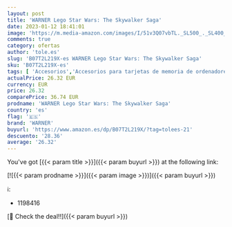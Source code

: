 ```yaml
---
layout: post
title: 'WARNER Lego Star Wars: The Skywalker Saga'
date: 2023-01-12 18:41:01
image: 'https://m.media-amazon.com/images/I/51v3Q07vbTL._SL500_._SL400_.jpg'
comments: true
category: ofertas
author: 'tole.es'
slug: 'B07T2L219X-es WARNER Lego Star Wars: The Skywalker Saga'
sku: 'B07T2L219X-es'
tags: [ 'Accesorios','Accesorios para tarjetas de memoria de ordenadores','Hardware y juegos para PlayStation 4','Informática','Juegos para PlayStation 4','Lectores de tarjetas de memoria externos','Videojuegos','lego','warner','🇪🇸', ]
actualPrice: 26.32 EUR
currency: EUR
price: 26.32
comparePrice: 36.74 EUR
prodname: 'WARNER Lego Star Wars: The Skywalker Saga'
country: 'es'
flag: '🇪🇸'
brand: 'WARNER'
buyurl: 'https://www.amazon.es/dp/B07T2L219X/?tag=tolees-21'
descuento: '28.36'
average: '26.32'
---
```


You've got [{{< param title >}}]({{< param buyurl >}}) at the following link:

[![{{< param prodname >}}]({{< param image >}})]({{< param buyurl >}})

ℹ️:

- 1198416

[🛒 Check the deal!!]({{< param buyurl >}})
